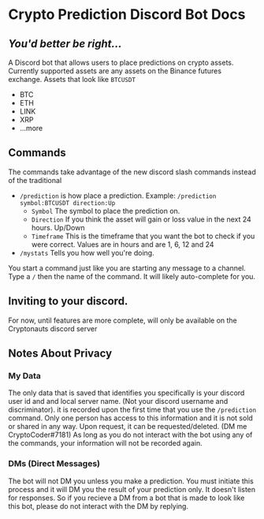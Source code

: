 # Crypto Prediction Discord Bot Docs
## _You'd better be right..._
 A Discord bot that allows users to place predictions on crypto assets. Currently supported assets are any assets on the Binance futures exchange. Assets that look like ``BTCUSDT``

- BTC
- ETH
- LINK
- XRP
- ...more

## Commands
The commands take advantage of the new discord slash commands instead of the traditional  

- ``/prediction`` is how place a prediction. Example: ``/prediction symbol:BTCUSDT direction:Up``
    - ``Symbol`` The symbol to place the prediction on. 
    - ``Direction`` If you think the asset will gain or loss value in the next 24 hours. Up/Down
    - ``Timeframe`` This is the timeframe that you want the bot to check if you were correct. Values are in hours and are 1, 6, 12 and 24
- ``/mystats`` Tells you how well you're doing.

You start a command just like you are starting any message to a channel. Type a ``/`` then the name of the command. It will likely auto-complete for you.

## Inviting to your discord.

For now, until features are more complete, will only be available on the Cryptonauts discord server

## Notes About Privacy

### My Data

The only data that is saved that identifies you specifically is your discord user id and and local server name. (Not your discord username and discriminator). it is recorded upon the first time that you use the ``/prediction`` command. Only one person has access to this information and it is not sold or shared in any way. Upon request, it can be requested/deleted. (DM me CryptoCoder#7181) As long as you do not interact with the bot using any of the commands, your information will not be recorded again.

### DMs (Direct Messages)

The bot will not DM you unless you make a prediction. You must initiate this process and it will DM you the result of your prediction only. It doesn't listen for responses. So if you recieve a DM from a bot that is made to look like this bot, please do not interact with the DM by replying. 
